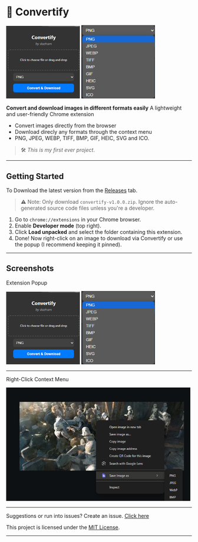 # 🎨 Convertify
<img src="rep%20assets/popup.png" alt="Extension popup" width="200"/> <img src="rep%20assets/dropdown%20popout.png" alt="Dropdown popout" width="200"/>

**Convert and download images in different formats easily**
A lightweight and user-friendly Chrome extension
- Convert images directly from the browser
- Download  direcly any formats through the context menu
- PNG, JPEG, WEBP, TIFF, BMP, GIF, HEIC, SVG and ICO.

> 🛠️ _This is my first ever project_.

---

## Getting Started
To Download the latest version from the [Releases](../../releases) tab.
> ⚠️ Note: Only download `convertify-v1.0.0.zip`. Ignore the auto-generated source code files unless you're a developer.

1. Go to `chrome://extensions` in your Chrome browser.
2. Enable **Developer mode** (top right).
3. Click **Load unpacked** and select the folder containing this extension.
4. Done! Now right-click on an image to download via Convertify or use the popup
 (I recommend keeping it pinned).


---


## Screenshots

Extension Popup

<img src="rep%20assets/popup.png" alt="Extension popup" width="200"/> <img src="rep%20assets/dropdown%20popout.png" alt="Dropdown popout" width="200"/>

 ---

Right-Click Context Menu

<img src="rep%20assets/ContextMenu.png" alt="Context menu" width="500"/>



---


Suggestions or run into issues? 
Create an issue.
[Click here](https://github.com/dazham/Convertify/issues)


This project is licensed under the [MIT License](LICENSE).

---

